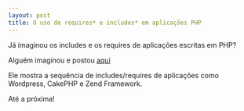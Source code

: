 ```yaml
---
layout: post
title: O uso de requires* e includes* em aplicações PHP
---
```


Já imaginou os includes e os requires de aplicações escritas em PHP?

Alguém imaginou e postou [aqui](http://phpimpact.wordpress.com/2008/08/04/php-applications-where-is-the-include-coming-from)

Ele mostra a sequência de includes/requires de aplicações como Wordpress, CakePHP e Zend Framework.

Até a próxima!
